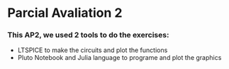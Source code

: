 # Parcial Avaliation 2 

### This AP2, we used 2 tools to do the exercises:
  - LTSPICE to make the circuits and plot the functions
  - Pluto Notebook and Julia language to programe and plot the graphics
